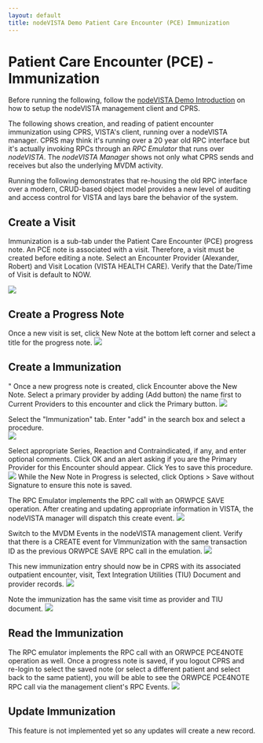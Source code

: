 ```yaml
---
layout: default
title: nodeVISTA Demo Patient Care Encounter (PCE) Immunization
---
```


# Patient Care Encounter (PCE) - Immunization

Before running the following, follow the [nodeVISTA Demo Introduction](http://vistadataproject.info/demo/) on how to setup the nodeVISTA management client and CPRS.

The following shows creation, and reading of patient encounter immunization using CPRS, VISTA's client, running over a nodeVISTA manager. CPRS may think it's running over a 20 year old RPC interface but it's actually invoking RPCs through an _RPC Emulator_ that runs over _nodeVISTA_. The _nodeVISTA Manager_ shows not only what CPRS sends and receives but also the underlying MVDM activity.

Running the following demonstrates that re-housing the old RPC interface over a modern, CRUD-based object model provides a new level of auditing and access control for VISTA and lays bare the behavior of the system.

## Create a Visit

Immunization is a sub-tab under the Patient Care Encounter (PCE) progress note. An PCE note is associated with a visit. Therefore, a visit must be created before editing a note. Select an Encounter Provider (Alexander, Robert) and Visit Location (VISTA HEALTH CARE). Verify that the Date/Time of Visit is default to NOW.

![](../images/PCE/newVisit.png)


## Create a Progress Note

Once a new visit is set, click New Note at the bottom left corner and select a title for the progress note.
![](../images/PCE/newNote.png)


## Create a Immunization
"
Once a new progress note is created, click Encounter above the New Note. Select a primary provider by adding (Add button) the name first to Current Providers to this encounter and click the Primary button.
![](../images/PCE/primary.png)

Select the "Immunization" tab. Enter "add" in the search box and select a procedure.   
![](../images/PCE/newImm.png)

Select appropriate Series, Reaction and Contraindicated, if any, and enter optional comments. Click OK and an alert asking if you are the Primary Provider for this Encounter should appear. Click Yes to save this procedure.
![](../images/PCE/saveImm.png)
While the New Note in Progress is selected, click Options > Save without Signature to ensure this note is saved.

The RPC Emulator implements the RPC call with an ORWPCE SAVE operation. After creating and updating appropriate information in VISTA, the nodeVISTA manager will dispatch this create event.
![](../images/PCE/immRpc.png)

Switch to the MVDM Events in the nodeVISTA management client. Verify that there is a CREATE event for VImmunization with the same transaction ID as the previous ORWPCE SAVE RPC call in the emulation.
![](../images/PCE/mvdmImm.png)

This new immunization entry should now be in CPRS with its associated outpatient encounter, visit, Text Integration Utilities (TIU) Document and provider records.
![](../images/PCE/visitImm.png)

Note the immunization has the same visit time as provider and TIU document.
![](../images/PCE/vImm.png)


## Read the Immunization
The RPC emulator implements the RPC call with an ORWPCE PCE4NOTE operation as well. Once a progress note is saved, if you logout CPRS and re-login to select the saved note (or select a different patient and select back to the same patient), you will be able to see the ORWPCE PCE4NOTE RPC call via the management client's RPC Events.
![](../images/PCE/readImm.png)

## Update Immunization
This feature is not implemented yet so any updates will create a new record.

